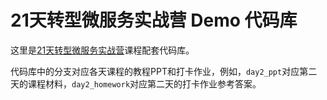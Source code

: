 # 21天转型微服务实战营 Demo 代码库

这里是[21天转型微服务实战营](https://education.huaweicloud.com:8443/courses/course-v1:HuaweiX+CBUCNXP012+Self-paced/about?isAuth=0&cfrom=hwc)课程配套代码库。

代码库中的分支对应各天课程的教程PPT和打卡作业，例如，`day2_ppt`对应第二天的课程材料，`day2_homework`对应第二天的打卡作业参考答案。
